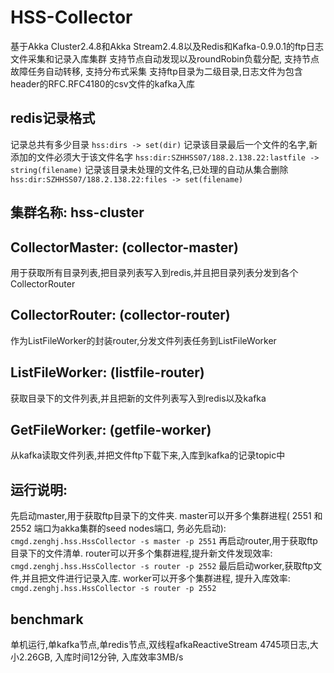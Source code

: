 # HSS-Collector
基于Akka Cluster2.4.8和Akka Stream2.4.8以及Redis和Kafka-0.9.0.1的ftp日志文件采集和记录入库集群
支持节点自动发现以及roundRobin负载分配, 支持节点故障任务自动转移, 支持分布式采集
支持ftp目录为二级目录,日志文件为包含header的RFC.RFC4180的csv文件的kafka入库

## redis记录格式
记录总共有多少目录
`hss:dirs -> set(dir)`
记录该目录最后一个文件的名字,新添加的文件必须大于该文件名字
`hss:dir:SZHHSS07/188.2.138.22:lastfile -> string(filename)`
记录该目录未处理的文件名,已处理的自动从集合删除
`hss:dir:SZHHSS07/188.2.138.22:files -> set(filename)`

## 集群名称: hss-cluster
## CollectorMaster: (collector-master)
用于获取所有目录列表,把目录列表写入到redis,并且把目录列表分发到各个CollectorRouter
## CollectorRouter: (collector-router)
作为ListFileWorker的封装router,分发文件列表任务到ListFileWorker
## ListFileWorker: (listfile-router)
获取目录下的文件列表,并且把新的文件列表写入到redis以及kafka
## GetFileWorker: (getfile-worker)
从kafka读取文件列表,并把文件ftp下载下来,入库到kafka的记录topic中


## 运行说明:
先启动master,用于获取ftp目录下的文件夹. master可以开多个集群进程( 2551 和 2552 端口为akka集群的seed nodes端口, 务必先启动): 
`cmgd.zenghj.hss.HssCollector -s master -p 2551`
再启动router,用于获取ftp目录下的文件清单. router可以开多个集群进程,提升新文件发现效率:
`cmgd.zenghj.hss.HssCollector -s router -p 2552`
最后启动worker,获取ftp文件,并且把文件进行记录入库. worker可以开多个集群进程, 提升入库效率:
`cmgd.zenghj.hss.HssCollector -s router -p 2552`

## benchmark
单机运行,单kafka节点,单redis节点,双线程afkaReactiveStream
4745项日志,大小2.26GB, 入库时间12分钟, 入库效率3MB/s

